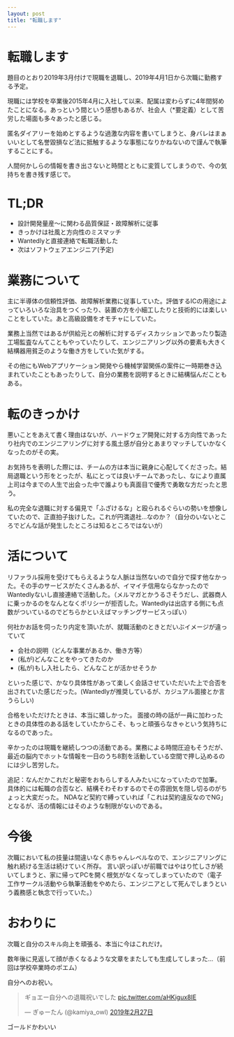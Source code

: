 ```yaml
---
layout: post
title: "転職します"
---
```


# 転職します

題目のとおり2019年3月付けで現職を退職し、2019年4月1日から次職に勤務する予定。

現職には学校を卒業後2015年4月に入社して以来、配属は変わらずに4年間努めたことになる。あっという間という感想もあるが、社会人（*要定義）として苦労した場面も多々あったと感じる。

匿名ダイアリーを始めとするような過激な内容を書いてしまうと、身バレはまぁいいとして名誉毀損など法に抵触するような事態になりかねないので謹んで執筆することにする。

人間何かしらの情報を書き出さないと時間とともに変質してしまうので、今の気持ちを書き残す感じで。

# TL;DR

* 設計開発量産〜に関わる品質保証・故障解析に従事
* きっかけは社風と方向性のミスマッチ
* Wantedlyと直接連絡で転職活動した
* 次はソフトウェアエンジニア(予定)

# 業務について

主に半導体の信頼性評価、故障解析業務に従事していた。評価するICの用途によっていろいろな治具をつくったり、装置の方を小細工したりと技術的には楽しいことをしていた。あと高級設備をオモチャにしていた。

業務上当然ではあるが供給元との解析に対するディスカッションであったり製造工場監査なんてこともやっていたりして、エンジニアリング以外の要素も大きく結構器用貧乏のような働き方をしていた気がする。

その他にもWebアプリケーション開発やら機械学習関係の案件に一時期巻き込まれていたこともあったりして、自分の業務を説明するときに結構悩んだこともある。

# 転のきっかけ

悪いことをあえて書く理由はないが、ハードウェア開発に対する方向性であったり社内でのエンジニアリングに対する風土感が自分とあまりマッチしていかなくなったのがその実。

お気持ちを表明した際には、チームの方は本当に親身に心配してくださった。結局退職という形をとったが、私にとっては良いチームであったし、なにより直属上司は今までの人生で出会った中で誰よりも真面目で優秀で勇敢な方だったと思う。

私の完全な退職に対する偏見で「ふざけるな」と殴られるぐらいの勢いを想像していたので、正直拍子抜けした。これが円満退社...なのか？（自分のいないところでどんな話が発生したところは知るところではないが）

# 活について

リファラル採用を受けてもらえるような人脈は当然ないので自分で探す他なかった。その手のサービスがたくさんあるが、イマイチ信用ならなかったのでWantedlyないし直接連絡で活動した。（メルマガとかうるさそうだし、武器商人に乗っかるのをなんとなくポリシーが拒否した。Wantedlyは出店する側にも点数がついているのでどちらかといえばマッチングサービスっぽい）

何社かお話を伺ったり内定を頂いたが、就職活動のときとだいぶイメージが違っていて

* 会社の説明（どんな事業があるか、働き方等）
* (私が)どんなことをやってきたのか
* (私が)もし入社したら、どんなことが活かせそうか

といった感じで、かなり具体性があって楽しく会話させていただいた上で合否を出されていた感じだった。(Wantedlyが推奨しているが、カジュアル面接とか言うらしい)

合格をいただけたときは、本当に嬉しかった。
面接の時の話が一員に加わったときの具体性のある話をしていたからこそ、もっと頑張らなきゃという気持ちになるのであった。

辛かったのは現職を継続しつつの活動である。業務による時間圧迫もそうだが、最近の脳内でホットな情報を一日のうち8割を活動している空間で押し込めるのには少し苦労した。

追記：なんだかこれだと秘密をおもらしする人みたいになっていたので加筆。
具体的には転職の合否など、結構そわそわするのでその雰囲気を隠し切るのがちょっと大変だった。
NDAなど契約で縛っていれば「これは契約違反なのでNG」となるが、活の情報にはそのような制限がないのである。

# 今後

次職において私の技量は間違いなく赤ちゃんレベルなので、エンジニアリングに触れ続ける生活は続けていく所存。
言い訳っぽいが前職ではやはり忙しさが続いてしまうと、家に帰ってPCを開く根気がなくなってしまっていたので（電子工作サークル活動やら執筆活動をやめたら、エンジニアとして死んでしまうという義務感と執念で行っていた。）

# おわりに

次職と自分のスキル向上を頑張る、本当に今はこれだけ。

数年後に見返して顔が赤くなるような文章をまたしても生成してしまった...（前回は学校卒業時のポエム）


自分へのお祝い。
<blockquote class="twitter-tweet" data-lang="ja"><p lang="ja" dir="ltr">ギョエー自分への退職祝いでした <a href="https://t.co/aHKigux8IE">pic.twitter.com/aHKigux8IE</a></p>&mdash; ぎゅーたん (@kamiya_owl) <a href="https://twitter.com/kamiya_owl/status/1100791662236753927?ref_src=twsrc%5Etfw">2019年2月27日</a></blockquote>
<script async src="https://platform.twitter.com/widgets.js" charset="utf-8"></script>

ゴールドかわいい